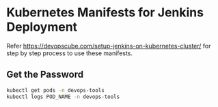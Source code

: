 # Kubernetes Manifests for Jenkins Deployment

Refer https://devopscube.com/setup-jenkins-on-kubernetes-cluster/ for step by step process to use these manifests.

## Get the Password

```bash
kubectl get pods -n devops-tools
kubectl logs POD_NAME -n devops-tools

```

